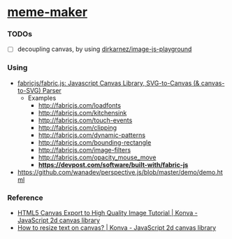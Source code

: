 [meme-maker](https://dirkarnez.github.io/meme-maker)
====================================================
### TODOs
- [ ] decoupling canvas, by using [dirkarnez/image-js-playground](https://github.com/dirkarnez/image-js-playground)
### Using
- [fabricjs/fabric.js: Javascript Canvas Library, SVG-to-Canvas (& canvas-to-SVG) Parser](https://github.com/fabricjs/fabric.js)
  - Examples
    - http://fabricjs.com/loadfonts
    - http://fabricjs.com/kitchensink
    - http://fabricjs.com/touch-events
    - http://fabricjs.com/clipping
    - http://fabricjs.com/dynamic-patterns
    - http://fabricjs.com/bounding-rectangle
    - http://fabricjs.com/image-filters
    - http://fabricjs.com/opacity_mouse_move
    - **https://devpost.com/software/built-with/fabric-js**
- https://github.com/wanadev/perspective.js/blob/master/demo/demo.html

### Reference
- [HTML5 Canvas Export to High Quality Image Tutorial | Konva - JavaScript 2d canvas library](https://konvajs.org/docs/data_and_serialization/High-Quality-Export.html)
- [How to resize text on canvas? | Konva - JavaScript 2d canvas library](https://konvajs.org/docs/select_and_transform/Resize_Text.html)
